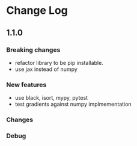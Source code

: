 # Change Log

## 1.1.0

### Breaking changes
* refactor library to be pip installable.
* use jax instead of numpy

### New features
* use black, isort, mypy, pytest
* test gradients against numpy implmementation

### Changes


### Debug
